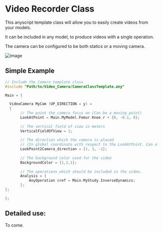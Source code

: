 # Video Recorder Class

This anyscript template class will allow you to easily create videos from your models. 

It can be included in any model, to produce videos with a single operation.

The camera can be configured to be both statics or a moving camera. 

![image](https://cloud.githubusercontent.com/assets/1038978/15822934/c01e714e-2bf8-11e6-9fa1-3a7b754b7372.png)

## Simple Example

```c++
// Include the Camera template class
#include "Path/to/Video_Camera/CameraClassTemplate.any"

Main = {

  VideoCamera MyCam (UP_DIRECTION = y) = 
  {
       // The point the camera focus on (Can be a moving point)
       LookAtPoint = Main.MyModel.Femur.Knee.r + {0, -0.1, 0};  
       
       // The vertical field of view in meters
       VerticalFieldOfView = 1;
       
       // The direction which the camera is placed
       // (In global coordinate with respect to the LookAtPoint. Can also be a moving vector)
       LookPoint2Camera_direction = {1, 1, -1};
       
       // The background color used for the video
       BackgroundColor = {1,1,1};
       
       // The operations which should be included in the video.
       Analysis = {
           AnyOperation &ref = Main.MyStudy.InverseDynamics;
       };
};

};

``` 

## Detailed use:

To come.
